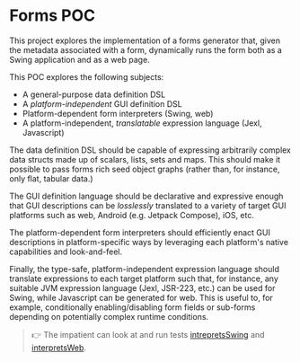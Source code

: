 # Forms POC

This project explores the implementation of a forms generator that, given the
metadata associated with a form, dynamically runs the form both as a Swing
application and as a web page.

This POC explores the following subjects:

- A general-purpose data definition DSL
- A _platform-independent_ GUI definition DSL
- Platform-dependent form interpreters (Swing, web)
- A platform-independent, _translatable_ expression language (Jexl, Javascript)

The data definition DSL should be capable of expressing arbitrarily complex
data structs made up of scalars, lists, sets and maps. This should make it
possible to pass forms rich seed object graphs (rather than, for instance,
only flat, tabular data.)

The GUI definition language should be declarative and expressive enough that
GUI descriptions can be _losslessly_ translated to a variety of target GUI
platforms such as web, Android (e.g. Jetpack Compose), iOS, etc.

The platform-dependent form interpreters should efficiently enact GUI
descriptions in platform-specific ways by leveraging each platform's native
capabilities and look-and-feel.

Finally, the type-safe, platform-independent expression language should 
translate expressions to each target platform such that, for instance,
any suitable JVM expression language (Jexl, JSR-223, etc.) can be used
for Swing, while Javascript can be generated for web. This is useful to,
for example, conditionally enabling/disabling form fields or sub-forms
depending on potentially complex runtime conditions.

> 👉 The impatient can look at and run tests [intrepretsSwing](https://github.com/xrrocha/forms-poc/blob/af61cfb8c8f4ec8b6288187700d795e78044e16b/src/test/kotlin/FormTest.kt#L77) and [interpretsWeb](https://github.com/xrrocha/forms-poc/blob/af61cfb8c8f4ec8b6288187700d795e78044e16b/src/test/kotlin/FormTest.kt#L83).
